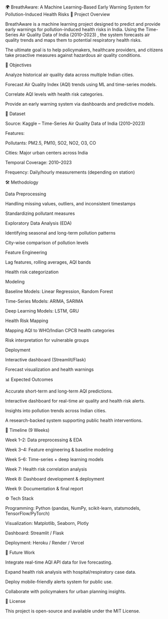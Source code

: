 🌍 BreathAware: A Machine Learning-Based Early Warning System for Pollution-Induced Health Risks
📌 Project Overview

BreathAware is a machine learning project designed to predict and provide early warnings for pollution-induced health risks in India. Using the Time-Series Air Quality Data of India (2010–2023)
, the system forecasts air quality trends and maps them to potential respiratory health risks.

The ultimate goal is to help policymakers, healthcare providers, and citizens take proactive measures against hazardous air quality conditions.

🎯 Objectives

Analyze historical air quality data across multiple Indian cities.

Forecast Air Quality Index (AQI) trends using ML and time-series models.

Correlate AQI levels with health risk categories.

Provide an early warning system via dashboards and predictive models.

📂 Dataset

Source: Kaggle – Time-Series Air Quality Data of India (2010–2023)

Features:

Pollutants: PM2.5, PM10, SO2, NO2, O3, CO

Cities: Major urban centers across India

Temporal Coverage: 2010–2023

Frequency: Daily/hourly measurements (depending on station)

🛠️ Methodology

Data Preprocessing

Handling missing values, outliers, and inconsistent timestamps

Standardizing pollutant measures

Exploratory Data Analysis (EDA)

Identifying seasonal and long-term pollution patterns

City-wise comparison of pollution levels

Feature Engineering

Lag features, rolling averages, AQI bands

Health risk categorization

Modeling

Baseline Models: Linear Regression, Random Forest

Time-Series Models: ARIMA, SARIMA

Deep Learning Models: LSTM, GRU

Health Risk Mapping

Mapping AQI to WHO/Indian CPCB health categories

Risk interpretation for vulnerable groups

Deployment

Interactive dashboard (Streamlit/Flask)

Forecast visualization and health warnings

📊 Expected Outcomes

Accurate short-term and long-term AQI predictions.

Interactive dashboard for real-time air quality and health risk alerts.

Insights into pollution trends across Indian cities.

A research-backed system supporting public health interventions.

📅 Timeline (9 Weeks)

Week 1–2: Data preprocessing & EDA

Week 3–4: Feature engineering & baseline modeling

Week 5–6: Time-series + deep learning models

Week 7: Health risk correlation analysis

Week 8: Dashboard development & deployment

Week 9: Documentation & final report

⚙️ Tech Stack

Programming: Python (pandas, NumPy, scikit-learn, statsmodels, TensorFlow/PyTorch)

Visualization: Matplotlib, Seaborn, Plotly

Dashboard: Streamlit / Flask

Deployment: Heroku / Render / Vercel

🚀 Future Work

Integrate real-time AQI API data for live forecasting.

Expand health risk analysis with hospital/respiratory case data.

Deploy mobile-friendly alerts system for public use.

Collaborate with policymakers for urban planning insights.

📜 License

This project is open-source and available under the MIT License.
